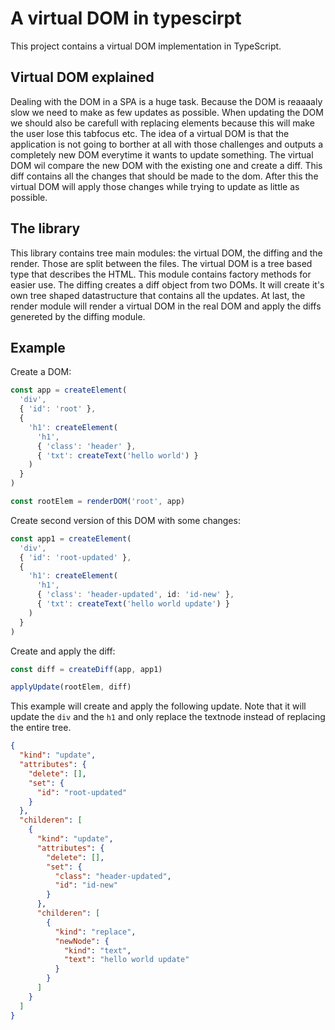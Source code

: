 # A virtual DOM in typescirpt

This project contains a virtual DOM implementation in TypeScript.

## Virtual DOM explained

Dealing with the DOM in a SPA is a huge task. Because the DOM is reaaaaly slow we need to make as few updates as possible. When updating the DOM we should also be carefull with replacing elements because this will make the user lose this tabfocus etc. The idea of a virtual DOM is that the application is not going to borther at all with those challenges and outputs a completely new DOM everytime it wants to update something. The virtual DOM wil compare the new DOM with the existing one and create a diff. This diff contains all the changes that should be made to the dom. After this the virtual DOM will apply those changes while trying to update as little as possible.

## The library

This library contains tree main modules: the virtual DOM, the diffing and the render. Those are split between the files. The virtual DOM is a tree based type that describes the HTML. This module contains factory methods for easier use. The diffing creates a diff object from two DOMs. It will create it's own tree shaped datastructure that contains all the updates. At last, the render module will render a virtual DOM in the real DOM and apply the diffs genereted by the diffing module.

## Example

Create a DOM:

```ts
const app = createElement(
  'div',
  { 'id': 'root' },
  {
    'h1': createElement(
      'h1',
      { 'class': 'header' },
      { 'txt': createText('hello world') }
    )
  }
)

const rootElem = renderDOM('root', app)
```

Create second version of this DOM with some changes:

```ts
const app1 = createElement(
  'div',
  { 'id': 'root-updated' },
  {
    'h1': createElement(
      'h1',
      { 'class': 'header-updated', id: 'id-new' },
      { 'txt': createText('hello world update') }
    )
  }
)
```

Create and apply the diff:

```ts
const diff = createDiff(app, app1)

applyUpdate(rootElem, diff)
```

This example will create and apply the following update. Note that it will update the `div` and the `h1` and only replace the textnode instead of replacing the entire tree.

```json
{
  "kind": "update",
  "attributes": {
    "delete": [],
    "set": {
      "id": "root-updated"
    }
  },
  "childeren": [
    {
      "kind": "update",
      "attributes": {
        "delete": [],
        "set": {
          "class": "header-updated",
          "id": "id-new"
        }
      },
      "childeren": [
        {
          "kind": "replace",
          "newNode": {
            "kind": "text",
            "text": "hello world update"
          }
        }
      ]
    }
  ]
}
```
